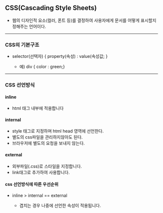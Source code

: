## CSS(Cascading Style Sheets)

- 웹의 디자인적 요소(컬러, 폰트 등)를 결정하여 사용자에게 문서를 어떻게 표시할지 정해주는 언어이다.

--- 

### CSS의 기본구조

- selector(선택자) { property(속성) : value(속성값; }

	- 예) div { color : green;}

---

### CSS 선언방식

#### inline

- html 태그 내부에 적용합니다



#### internal

- style 태그로 지정하며 html head 영역에 선언한다. 
- 별도의 css파일을 관리하지않아도 된다.
- 브라우저에 별도의 요청을 보내지 않는다.

#### external

- 외부파일(.css)로 스타일을 지정합니다.
- link태그로 추가하여 사용합니다.


#### css 선언방식에 따른 우선순위

- inline > internal == external 

	- 겹치는 경우 나중에 선언한 속성이 적용됩니다.
